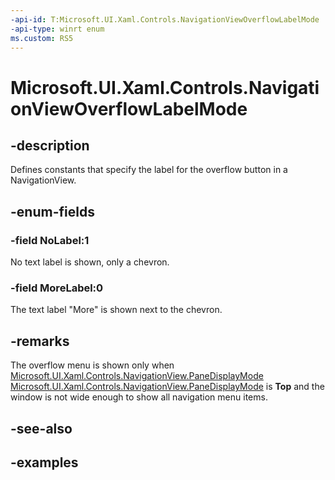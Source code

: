 ```yaml
---
-api-id: T:Microsoft.UI.Xaml.Controls.NavigationViewOverflowLabelMode
-api-type: winrt enum
ms.custom: RS5
---
```

<!-- Enumeration syntax.
public enum NavigationViewOverflowLabelMode : int 
-->

# Microsoft.UI.Xaml.Controls.NavigationViewOverflowLabelMode


## -description

Defines constants that specify the label for the overflow button in a NavigationView.


## -enum-fields


### -field NoLabel:1

No text label is shown, only a chevron.


### -field MoreLabel:0

The text label "More" is shown next to the chevron.


## -remarks

The overflow menu is shown only when [Microsoft.UI.Xaml.Controls.NavigationView.PaneDisplayMode](navigationview_panedisplaymode.md) [Microsoft.UI.Xaml.Controls.NavigationView.PaneDisplayMode](navigationview_panedisplaymode.md) is **Top** and the window is not wide enough to show all navigation menu items.


## -see-also


## -examples


